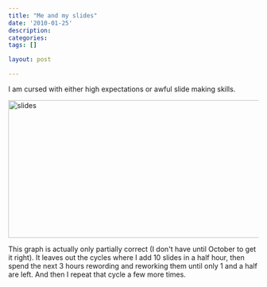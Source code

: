 ```yaml
---
title: "Me and my slides"
date: '2010-01-25'
description:
categories:
tags: []

layout: post

---
```

I am cursed with either high expectations or awful slide making skills.

<img class="alignnone size-full wp-image-1218" title="slides" src="http://lbrandy.com/blog/wp-content/uploads/2010/01/slides.png" alt="slides" width="532" height="277" />

This graph is actually only partially correct (I don't have until October to get it right). It leaves out the cycles where I add 10 slides in a half hour, then spend the next 3 hours rewording and reworking them until only 1 and a half are left. And then I repeat that cycle a few more times.